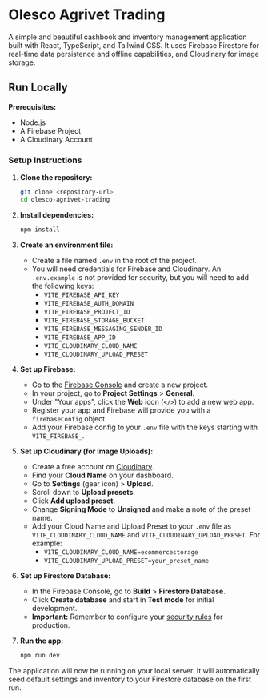 
# Olesco Agrivet Trading

A simple and beautiful cashbook and inventory management application built with React, TypeScript, and Tailwind CSS. It uses Firebase Firestore for real-time data persistence and offline capabilities, and Cloudinary for image storage.

## Run Locally

**Prerequisites:**
- Node.js
- A Firebase Project
- A Cloudinary Account

### Setup Instructions

1.  **Clone the repository:**
    ```bash
    git clone <repository-url>
    cd olesco-agrivet-trading
    ```

2.  **Install dependencies:**
    ```bash
    npm install
    ```

3.  **Create an environment file:**
    - Create a file named `.env` in the root of the project.
    - You will need credentials for Firebase and Cloudinary. An `.env.example` is not provided for security, but you will need to add the following keys:
      - `VITE_FIREBASE_API_KEY`
      - `VITE_FIREBASE_AUTH_DOMAIN`
      - `VITE_FIREBASE_PROJECT_ID`
      - `VITE_FIREBASE_STORAGE_BUCKET`
      - `VITE_FIREBASE_MESSAGING_SENDER_ID`
      - `VITE_FIREBASE_APP_ID`
      - `VITE_CLOUDINARY_CLOUD_NAME`
      - `VITE_CLOUDINARY_UPLOAD_PRESET`

4.  **Set up Firebase:**
    - Go to the [Firebase Console](https://console.firebase.google.com/) and create a new project.
    - In your project, go to **Project Settings** > **General**.
    - Under "Your apps", click the **Web** icon (`</>`) to add a new web app.
    - Register your app and Firebase will provide you with a `firebaseConfig` object.
    - Add your Firebase config to your `.env` file with the keys starting with `VITE_FIREBASE_`.

5.  **Set up Cloudinary (for Image Uploads):**
    - Create a free account on [Cloudinary](https://cloudinary.com/).
    - Find your **Cloud Name** on your dashboard.
    - Go to **Settings** (gear icon) > **Upload**.
    - Scroll down to **Upload presets**.
    - Click **Add upload preset**.
    - Change **Signing Mode** to **Unsigned** and make a note of the preset name.
    - Add your Cloud Name and Upload Preset to your `.env` file as `VITE_CLOUDINARY_CLOUD_NAME` and `VITE_CLOUDINARY_UPLOAD_PRESET`. For example:
      - `VITE_CLOUDINARY_CLOUD_NAME=ecommercestorage`
      - `VITE_CLOUDINARY_UPLOAD_PRESET=your_preset_name`


6.  **Set up Firestore Database:**
    - In the Firebase Console, go to **Build** > **Firestore Database**.
    - Click **Create database** and start in **Test mode** for initial development.
    - **Important:** Remember to configure your [security rules](https://firebase.google.com/docs/firestore/security/get-started) for production.

7.  **Run the app:**
    ```bash
    npm run dev
    ```

The application will now be running on your local server. It will automatically seed default settings and inventory to your Firestore database on the first run.

